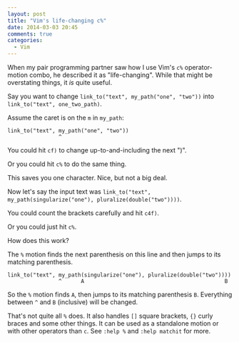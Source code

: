 ```yaml
---
layout: post
title: "Vim's life-changing c%"
date: 2014-03-03 20:45
comments: true
categories:
  - Vim
---
```


When my pair programming partner saw how I use Vim's `c%` operator-motion combo, he described it as "life-changing". While that might be overstating things, it *is* quite useful.

Say you want to change `link_to("text", my_path("one", "two"))` into `link_to("text", one_two_path)`.

Assume the caret is on the `m` in `my_path`:

    link_to("text", my_path("one", "two"))
                    ^

You could hit `cf)` to change up-to-and-including the next ")".

Or you could hit `c%` to do the same thing.

This saves you one character. Nice, but not a big deal.

Now let's say the input text was `link_to("text", my_path(singularize("one"), pluralize(double("two"))))`.

You could count the brackets carefully and hit `c4f)`.

Or you could just hit `c%`.

How does this work?

The `%` motion finds the next parenthesis on this line and then jumps to its matching parenthesis.

    link_to("text", my_path(singularize("one"), pluralize(double("two"))))
                    ^      A                                            B

So the `%` motion finds `A`, then jumps to its matching parenthesis `B`. Everything between `^` and `B` (inclusive) will be changed.

That's not quite all `%` does. It also handles `[]` square brackets, `{}` curly braces and some other things. It can be used as a standalone motion or with other operators than `c`. See `:help %` and `:help matchit` for more.
